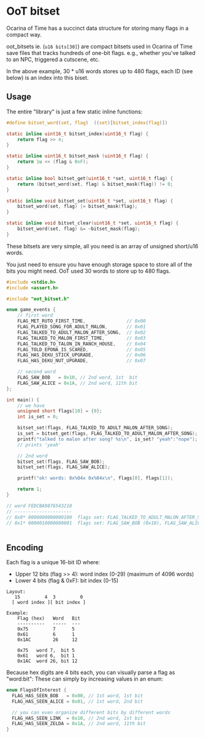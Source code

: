 
# OoT bitset

Ocarina of Time has a succinct data structure for storing many flags in a
compact way.

oot_bitsets ie. (`u16 bits[30]`) are compact bitsets used in Ocarina of Time
save files that tracks hundreds of one-bit flags. e.g., whether you've talked
to an NPC, triggered a cutscene, etc.

In the above example, 30 * u16 words stores up to 480 flags, each ID
(see below) is an index into this biset.

## Usage

The entire "library" is just a few static inline functions:

```c
#define bitset_word(set, flag)  ((set)[bitset_index(flag)])

static inline uint16_t bitset_index(uint16_t flag) { 
	return flag >> 4;
}

static inline uint16_t bitset_mask (uint16_t flag) { 
	return 1u << (flag & 0xF);
}

static inline bool bitset_get(uint16_t *set, uint16_t flag) {
	return (bitset_word(set, flag) & bitset_mask(flag)) != 0;
}

static inline void bitset_set(uint16_t *set, uint16_t flag) {
	bitset_word(set, flag) |= bitset_mask(flag);
}

static inline void bitset_clear(uint16_t *set, uint16_t flag) {
	bitset_word(set, flag) &= ~bitset_mask(flag);
}
```

These bitsets are very simple, all you need is an array of unsigned short/u16
words.

You just need to ensure you have enough storage space to store all of the bits
you might need. OoT used 30 words to store up to 480 flags.

```c
#include <stdio.h>
#include <assert.h>

#include "oot_bitset.h"

enum game_events {
	// first word
	FLAG_MET_RUTO_FIRST_TIME,               // 0x00
	FLAG_PLAYED_SONG_FOR_ADULT_MALON,       // 0x01
	FLAG_TALKED_TO_ADULT_MALON_AFTER_SONG,  // 0x02
	FLAG_TALKED_TO_MALON_FIRST_TIME,        // 0x03
	FLAG_TALKED_TO_TALON_IN_RANCH_HOUSE,    // 0x04
	FLAG_TOLD_EPONA_IS_SCARED,              // 0x05
	FLAG_HAS_DEKU_STICK_UPGRADE,            // 0x06
	FLAG_HAS_DEKU_NUT_UPGRADE,              // 0x07

	// second word
	FLAG_SAW_BOB   = 0x10, // 2nd word, 1st  bit
	FLAG_SAW_ALICE = 0x1A, // 2nd word, 11th bit
};

int main() {
	// we have
	unsigned short flags[10] = {0};
	int is_set = 0;

	bitset_set(flags, FLAG_TALKED_TO_ADULT_MALON_AFTER_SONG);
	is_set = bitset_get(flags, FLAG_TALKED_TO_ADULT_MALON_AFTER_SONG);
	printf("talked to malon after song? %s\n", is_set? "yeah":"nope");
	// prints 'yeah'

	// 2nd word
	bitset_set(flags, FLAG_SAW_BOB);
	bitset_set(flags, FLAG_SAW_ALICE);

	printf("ok! words: 0x%04x 0x%04x\n", flags[0], flags[1]);

	return 1;
}

// word FEDCBA9876543210
// ---------------------
// 0x0* 0000000000000100  flags set: FLAG_TALKED_TO_ADULT_MALON_AFTER_SONG (0x02)
// 0x1* 0000010000000001  flags set: FLAG_SAW_BOB (0x10), FLAG_SAW_ALICE   (0x1A)
 
```


## Encoding

Each flag is a unique 16-bit ID where:
  - Upper 12 bits (flag >>  4): word index (0-29) (maximum of 4096 words)
  - Lower  4 bits (flag & 0xF): bit index (0-15)

```
Layout:
   15         4  3         0
  [ word index ][ bit index ]

Example:
    Flag (hex)   Word   Bit
    ----------   -----  ---
    0x75         7      5
    0x61         6      1
    0x1AC        26     12

    0x75   word 7,  bit 5
    0x61   word 6,  bit 1
    0x1AC  word 26, bit 12
```

Because hex digits are 4 bits each, you can visually parse a flag as "word:bit":
These can simply by increasing values in an enum:

```c
enum FlagsOfInterest {
  FLAG_HAS_SEEN_BOB   = 0x00, // 1st word, 1st bit
  FLAG_HAS_SEEN_ALICE = 0x01, // 1st word, 2nd bit

  // you can even organize different bits by different words
  FLAG_HAS_SEEN_LINK  = 0x10, // 2nd word, 1st bit
  FLAG_HAS_SEEN_ZELDA = 0x1A, // 2nd word, 11th bit
}
```

